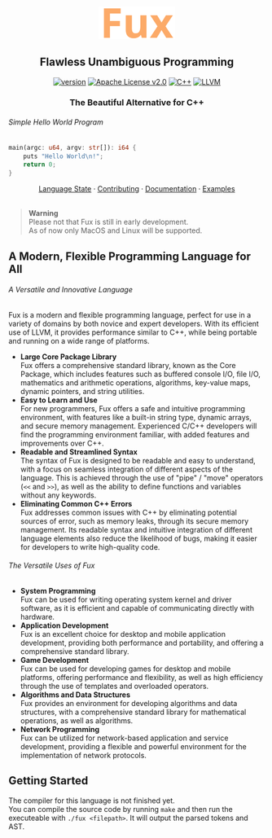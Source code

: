 <!--    colors 

"orange":   #fcaa68 (sandy brown)
"red":      #ec243c (imperial red)
"grey":     #595959 (davys grey)
"white":    #e0f2e9 (honeydew)
"purple":   #a390e4 (lavender floral)

-->

<div align="center">
<img width="150" src="./assets/fux-material-icon-435.svg" />

## Flawless Unambiguous Programming

<!-- ![total lines](https://aschey.tech/tokei/github/fuechs/fux?labelColor=151515&color=fcaa68&style=for-the-badge)x -->
[![version](https://img.shields.io/badge/pre--alpha-fcaa68?colorA=151515&style=for-the-badge)](./docs/state.md)
[![Apache License v2.0](https://img.shields.io/badge/Apache_License_v2.0-fcaa68?colorA=151515&style=for-the-badge)](./LICENSE)
[![C++][cpp-badge]](./docs/state.md)
[![LLVM][llvm-badge]](./docs/state.md)

### The Beautiful Alternative for C++

</div>
 
###### Simple Hello World Program

```rust
main(argc: u64, argv: str[]): i64 {
    puts "Hello World\n!";
    return 0;
}
```

<div align="center">
<a href="./docs/state.md">Language State</a> ·
<a href="./docs/CONTRIBUTING.md">Contributing</a> ·
<a href="./docs/README.md">Documentation</a> ·
<a href="./docs/examples.md">Examples</a>
</div>
<br>

> __Warning__ \
> Please not that Fux is still in early development. \
> As of now only MacOS and Linux will be supported.

## A Modern, Flexible Programming Language for All

###### A Versatile and Innovative Language

Fux is a modern and flexible programming language, perfect for use in a variety of domains by both novice and expert developers. With its efficient use of LLVM, it provides performance similar to C++, while being portable and running on a wide range of platforms.

- **Large Core Package Library** \
    Fux offers a comprehensive standard library, known as the Core Package, which includes features such as buffered console I/O, file I/O, mathematics and arithmetic operations, algorithms, key-value maps, dynamic pointers, and string utilities.
- **Easy to Learn and Use** \
    For new programmers, Fux offers a safe and intuitive programming environment, with features like a built-in string type, dynamic arrays, and secure memory management. Experienced C/C++ developers will find the programming environment familiar, with added features and improvements over C++.
- **Readable and Streamlined Syntax** \
    The syntax of Fux is designed to be readable and easy to understand, with a focus on seamless integration of different aspects of the language. This is achieved through the use of "pipe" / "move" operators (`<<` and `>>`), as well as the ability to define functions and variables without any keywords.
- **Eliminating Common C++ Errors** \
    Fux addresses common issues with C++ by eliminating potential sources of error, such as memory leaks, through its secure memory management. Its readable syntax and intuitive integration of different language elements also reduce the likelihood of bugs, making it easier for developers to write high-quality code.

###### The Versatile Uses of Fux

- **System Programming** \
    Fux can be used for writing operating system kernel and driver software, as it is efficient and capable of communicating directly with hardware.
- **Application Development** \
    Fux is an excellent choice for desktop and mobile application development, providing both performance and portability, and offering a comprehensive standard library.
- **Game Development** \
    Fux can be used for developing games for desktop and mobile platforms, offering performance and flexibility, as well as high efficiency through the use of templates and overloaded operators.
- **Algorithms and Data Structures** \
    Fux provides an environment for developing algorithms and data structures, with a comprehensive standard library for mathematical operations, as well as algorithms.
- **Network Programming** \
    Fux can be utilized for network-based application and service development, providing a flexible and powerful environment for the implementation of network protocols.

[^1]: As long as not a lot of automatisation is used.

[^2]: Feature(s) might slow down the execution and / or compilation of your program.

[^3]: Feature(s) are not included for sure in the final language.

[^4]: More information [here](./docs/README.md).

[^5]: As long as automatic typing is used.

## Getting Started

The compiler for this language is not finished yet. \
You can compile the source code by running `make` and then run the executeable with `./fux <filepath>`. It will output the parsed tokens and AST.

[llvm-badge]: https://img.shields.io/badge/LLVM-4c1717?logo=llvm&logoColor=white&style=for-the-badge
[cpp-badge]: https://img.shields.io/badge/C++-1a3b63?logo=cplusplus&logoColor=white&style=for-the-badge